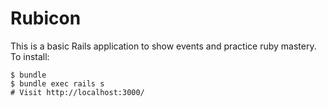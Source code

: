 # Rubicon

This is a basic Rails application to show events and practice ruby mastery. To install:

```shell
$ bundle
$ bundle exec rails s
# Visit http://localhost:3000/
```
